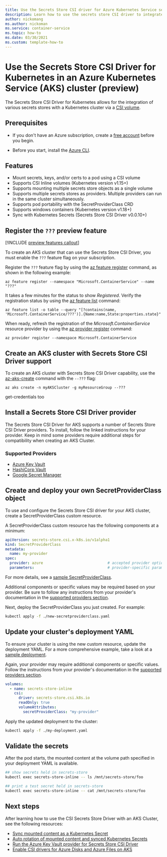 ```yaml
---
title: Use the Secrets Store CSI driver for Azure Kubernetes Service secrets
description: Learn how to use the secrets store CSI driver to integrate secrets stores with Azure Kubernetes Service (AKS).
author: nickomang 
ms.author: nickoman
ms.service: container-service
ms.topic: how-to 
ms.date: 03/30/2021
ms.custom: template-how-to
---
```


# Use the Secrets Store CSI Driver for Kubernetes in an Azure Kubernetes Service (AKS) cluster (preview)

The Secrets Store CSI Driver for Kubernetes allows for the integration of various secrets stores with a Kubernetes cluster via a [CSI volume][kube-csi].

## Prerequisites

- If you don't have an Azure subscription, create a [free account](https://azure.microsoft.com/free/?WT.mc_id=A261C142F) before you begin.

- Before you start, install the [Azure CLI](/cli/azure/install-azure-cli-windows).

## Features
- Mount secrets, keys, and/or certs to a pod using a CSI volume
- Supports CSI Inline volumes (Kubernetes version v1.15+)
- Supports mounting multiple secrets store objects as a single volume
- Supports multiple secrets stores as providers. Multiple providers can run in the same cluster simultaneously.
- Supports pod portability with the SecretProviderClass CRD
- Supports windows containers (Kubernetes version v1.18+)
- Sync with Kubernetes Secrets (Secrets Store CSI Driver v0.0.10+)

## Register the `???` preview feature

[!INCLUDE [preview features callout](./includes/preview/preview-callout.md)]

To create an AKS cluster that can use the Secrets Store CSI Driver, you must enable the `???` feature flag on your subscription.

Register the `???` feature flag by using the [az feature register][az-feature-register] command, as shown in the following example:

```azurecli-interactive
az feature register --namespace "Microsoft.ContainerService" --name "???"
```

It takes a few minutes for the status to show *Registered*. Verify the registration status by using the [az feature list][az-feature-list] command:

```azurecli-interactive
az feature list -o table --query "[?contains(name, 'Microsoft.ContainerService/???')].{Name:name,State:properties.state}"
```

When ready, refresh the registration of the *Microsoft.ContainerService* resource provider by using the [az provider register][az-provider-register] command:

```azurecli-interactive
az provider register --namespace Microsoft.ContainerService
```

## Create an AKS cluster with Secrets Store CSI Driver support

To create an AKS cluster with Secrets Store CSI Driver capability, use the [az-aks-create][az-aks-create] command with the `--???` flag:

```azurecli-interactive
az aks create -n myAKSCluster -g myResourceGroup --???
```

get-credentials too

## Install a Secrets Store CSI Driver provider

The Secrets Store CSI Driver for AKS supports a number of Secrets Store CSI Driver providers. To install, follow the linked instructions for your provider. Keep in mind some providers require additional steps for compatibility when creating an AKS Cluster.

### Supported Providers
- [Azure Key Vault][key-vault-provider-install]
- [HashiCorp Vault][hashicorp-vault-provider-install]
- [Google Secret Manager][google-secret-manager-provider-install]


## Create and deploy your own SecretProviderClass object

To use and configure the Secrets Store CSI driver for your AKS cluster, create a SecretProviderClass custom resource.

A SecretProviderClass custom resource has the following components at a minimum:

```yml
apiVersion: secrets-store.csi.x-k8s.io/v1alpha1
kind: SecretProviderClass
metadata:
  name: my-provider
spec:
  provider: azure                             # accepted provider options: azure or vault or gcp
  parameters:                                 # provider-specific parameters
```

For more details, see a [sample SecretProviderClass][sample-secret-provider-class].

Additional components or specific values may be required based on your provider. Be sure to follow any instructions from your provider's documentation in the [supported providers section](#supported-providers).

Next, deploy the SecretProviderClass you just created. For example:

```bash
kubectl apply -f ./new-secretproviderclass.yaml
```

## Update your cluster's deployment YAML

To ensure your cluster is using the new custom resource, update the deployment YAML. For a more comprehensive example, take a look at a [sample deployment][sample-deployment].

Again, your provider may require additional components or specific values. Follow the instructions from your provider's documentation in the [supported providers section](#supported-providers).

```yml
volumes:
  - name: secrets-store-inline
    csi:
      driver: secrets-store.csi.k8s.io
      readOnly: true
      volumeAttributes:
        secretProviderClass: "my-provider"
```

Apply the updated deployment to the cluster: 

```bash
kubectl apply -f ./my-deployment.yaml
```

## Validate the secrets

After the pod starts, the mounted content at the volume path specified in your deployment YAML is available.

```Bash
## show secrets held in secrets-store
kubectl exec secrets-store-inline -- ls /mnt/secrets-store/foo

## print a test secret held in secrets-store
kubectl exec secrets-store-inline -- cat /mnt/secrets-store/foo
```

## Next steps
<!-- Add a context sentence for the following links -->
After learning how to use the CSI Secrets Store Driver with an AKS Cluster, see the following resources:

- [Sync mounted content as a Kubernetes Secret][sync-kube-secret]
- [Auto rotation of mounted content and synced Kubernetes Secrets][auto-rotate-kube-secret]
- [Run the Azure Key Vault provider for Secrets Store CSI Driver][key-vault-provider]
- [Enable CSI drivers for Azure Disks and Azure Files on AKS][csi-storage-drivers]

<!-- Links -->
<!-- Internal -->
[az-feature-register]: /cli/azure/feature#az_feature_register
[az-feature-list]: /cli/azure/feature#az_feature_list
[az-provider-register]: /cli/azure/provider#az_provider_register
[az-aks-create]: /cli/azure/aks#az_aks_create
[key-vault-provider]: ../key-vault/general/key-vault-integrate-kubernetes
[csi-storage-drivers]: ./csi-storage-drivers

<!-- External -->
[kube-csi]: https://kubernetes-csi.github.io/docs/
[key-vault-provider-install]: https://azure.github.io/secrets-store-csi-driver-provider-azure/
[hashicorp-vault-provider-install]: https://github.com/hashicorp/vault-csi-provider
[google-secret-manager-provider-install]: https://github.com/GoogleCloudPlatform/secrets-store-csi-driver-provider-gcp 
[sample-secret-provider-class]: https://github.com/kubernetes-sigs/secrets-store-csi-driver/blob/master/test/bats/tests/vault/vault_v1alpha1_secretproviderclass.yaml
[sample-deployment]: https://github.com/kubernetes-sigs/secrets-store-csi-driver/blob/master/test/bats/tests/vault/pod-vault-inline-volume-secretproviderclass.yaml
[sync-kube-secret]: https://secrets-store-csi-driver.sigs.k8s.io/topics/sync-as-kubernetes-secret.html
[auto-rotate-kube-secret]: https://secrets-store-csi-driver.sigs.k8s.io/topics/secret-auto-rotation.html
